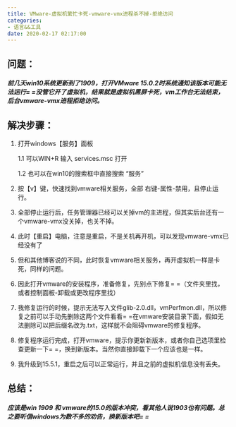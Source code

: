 ```yaml
---
title: VMware-虚拟机繁忙卡死-vmware-vmx进程杀不掉-拒绝访问
categories:
- 语言&&工具
date: 2020-02-17 02:17:00
---
```

##  问题：
#####     前几天win10系统更新到了1909，打开VMware 15.0.2时系统通知该版本可能无法运行= =没管它开了虚拟机，结果就是虚拟机黑屏卡死，vm工作台无法结束，后台vmware-vmx进程拒绝访问。

##  解决步骤：
1. 打开windows【服务】面板

    1.1 可以WIN+R 输入 services.msc 打开

    1.2 也可以在win10的搜索框中直接搜索 “服务”

2. 按【v】键，快速找到vmware相关服务，全部 右键-属性-禁用，且停止运行。
3. 全部停止运行后，任务管理器已经可以关掉vm的主进程，但其实后台还有一个vmware-vmx没关掉，也关不掉。
4. 此时【重启】电脑，注意是重启，不是关机再开机，可以发现vmware-vmx已经没有了
5. 但和其他博客说的不同，此时恢复vmware相关服务，再开虚拟机一样是卡死，同样的问题。
6. 因此打开vmware的安装程序，准备修复，先别点下修复= =（文件夹里找，或者控制面板-卸载或更改程序里找）
7. 我修复运行的时候，提示无法写入文件glib-2.0.dll，vmPerfmon.dll，所以修复之前可以手动先删除这两个文件看看= =在vmware安装目录下面，假如无法删除可以把后缀名改为.txt，这样就不会阻碍vmware的修复程序。
8. 修复程序运行完成，打开vmware，提示你更新新版本，或者你自己选项里检查更新一下= =，换到新版本。当然你直接卸载下一个应该也是一样。
9. 我升级到15.5.1，重启之后可以正常运行，并且之前的虚拟机信息没有丢失。

##  总结：
#####     应该是win 1909 和 vmware的15.0的版本冲突，看其他人说1903也有问题。总之要听信windows为数不多的劝告，换新版本吧= =
